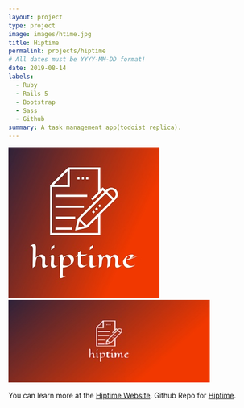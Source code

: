 ```yaml
---
layout: project
type: project
image: images/htime.jpg
title: Hiptime
permalink: projects/hiptime
# All dates must be YYYY-MM-DD format!
date: 2019-08-14
labels:
  - Ruby
  - Rails 5
  - Bootstrap
  - Sass
  - Github
summary: A task management app(todoist replica).
---
```


<div class="ui small rounded images">
  <img class="ui image" src="../images/htime.jpg">
  <img class="ui image" src="../images/htime2.jpg">
</div>


You can learn more at the [Hiptime Website]().
Github Repo for [Hiptime](https://github.com/PJMantoss/hiptime).




